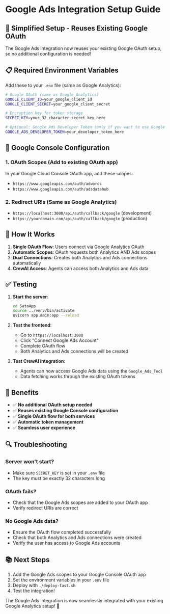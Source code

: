 # Google Ads Integration Setup Guide

## 🎯 **Simplified Setup - Reuses Existing Google OAuth**

The Google Ads integration now reuses your existing Google OAuth setup, so no additional configuration is needed!

## 📋 **Required Environment Variables**

Add these to your `.env` file (same as Google Analytics):

```bash
# Google OAuth (same as Google Analytics)
GOOGLE_CLIENT_ID=your_google_client_id
GOOGLE_CLIENT_SECRET=your_google_client_secret

# Encryption key for token storage
SECRET_KEY=your_32_character_secret_key_here

# Optional: Google Ads Developer Token (only if you want to use Google Ads API)
GOOGLE_ADS_DEVELOPER_TOKEN=your_developer_token_here
```

## 🔧 **Google Console Configuration**

### 1. **OAuth Scopes** (Add to existing OAuth app)
In your Google Cloud Console OAuth app, add these scopes:
- `https://www.googleapis.com/auth/adwords`
- `https://www.googleapis.com/auth/adsdatahub`

### 2. **Redirect URIs** (Same as Google Analytics)
- `https://localhost:3000/api/auth/callback/google` (development)
- `https://yourdomain.com/api/auth/callback/google` (production)

## 🚀 **How It Works**

1. **Single OAuth Flow**: Users connect via Google Analytics OAuth
2. **Automatic Scopes**: OAuth requests both Analytics AND Ads scopes
3. **Dual Connections**: Creates both Analytics and Ads connections automatically
4. **CrewAI Access**: Agents can access both Analytics and Ads data

## ✅ **Testing**

1. **Start the server**:
   ```bash
   cd SatoApp
   source ../venv/bin/activate
   uvicorn app.main:app --reload
   ```

2. **Test the frontend**:
   - Go to `https://localhost:3000`
   - Click "Connect Google Ads Account"
   - Complete OAuth flow
   - Both Analytics and Ads connections will be created

3. **Test CrewAI integration**:
   - Agents can now access Google Ads data using the `Google_Ads_Tool`
   - Data fetching works through the existing OAuth tokens

## 🎉 **Benefits**

- ✅ **No additional OAuth setup needed**
- ✅ **Reuses existing Google Console configuration**
- ✅ **Single OAuth flow for both services**
- ✅ **Automatic token management**
- ✅ **Seamless user experience**

## 🔍 **Troubleshooting**

### Server won't start?
- Make sure `SECRET_KEY` is set in your `.env` file
- The key must be exactly 32 characters long

### OAuth fails?
- Check that the Google Ads scopes are added to your OAuth app
- Verify redirect URIs are correct

### No Google Ads data?
- Ensure the OAuth flow completed successfully
- Check that both Analytics and Ads connections were created
- Verify the user has access to Google Ads accounts

## 📚 **Next Steps**

1. Add the Google Ads scopes to your Google Console OAuth app
2. Set the environment variables in your `.env` file
3. Deploy with `./deploy-fast.sh`
4. Test the integration!

The Google Ads integration is now seamlessly integrated with your existing Google Analytics setup! 🎯
